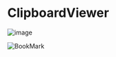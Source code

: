 # ClipboardViewer


![image](https://github.com/user-attachments/assets/848e902d-d61a-4a65-9e44-181c09de577b)





![BookMark](https://github.com/user-attachments/assets/afe272ae-9bb8-4436-80d4-a19263b566a1)
